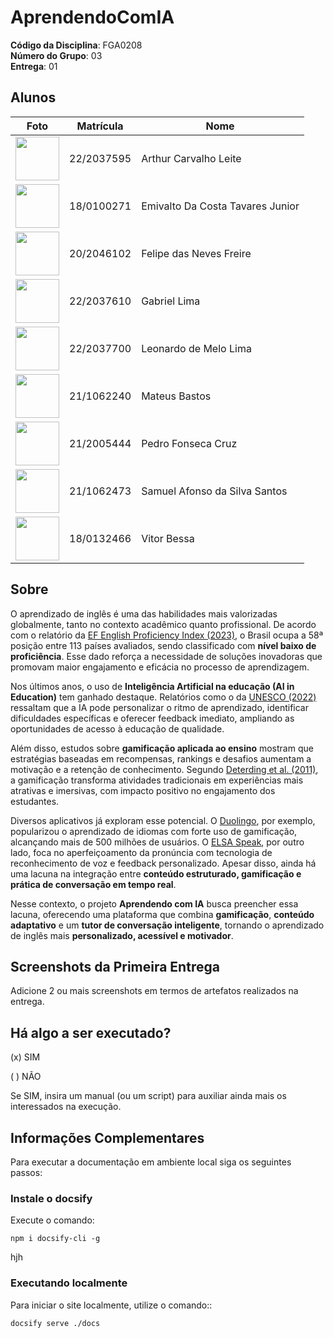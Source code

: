 # AprendendoComIA

**Código da Disciplina**: FGA0208<br>
**Número do Grupo**: 03<br>
**Entrega**: 01<br>

## Alunos

| Foto | Matrícula | Nome |
|------|-----------|------|
| <img src="https://avatars.githubusercontent.com/u/170873899?v=4" height="70"> | 22/2037595 | Arthur Carvalho Leite |
| <img src="https://avatars.githubusercontent.com/u/138714054?v=4" height="70"> | 18/0100271 | Emivalto Da Costa Tavares Junior |
| <img src="https://avatars.githubusercontent.com/u/62055315?v=4" height="70"> | 20/2046102 | Felipe das Neves Freire |
| <img src="https://avatars.githubusercontent.com/u/116119327?v=4" height="70"> | 22/2037610 | Gabriel Lima |
| <img src="https://avatars.githubusercontent.com/u/105813929?v=4" height="70"> | 22/2037700 | Leonardo de Melo Lima |
| <img src="https://avatars.githubusercontent.com/u/164573233?v=4" height="70"> | 21/1062240 | Mateus Bastos |
| <img src="https://avatars.githubusercontent.com/u/52254091?v=4" height="70"> | 21/2005444 | Pedro Fonseca Cruz |
| <img src="https://avatars.githubusercontent.com/u/106821260?v=4" height="70"> | 21/1062473 | Samuel Afonso da Silva Santos |
| <img src="https://avatars.githubusercontent.com/u/118318004?v=4" height="70"> | 18/0132466 | Vitor Bessa |

 
## Sobre

O aprendizado de inglês é uma das habilidades mais valorizadas globalmente, tanto no contexto acadêmico quanto profissional. De acordo com o relatório da [EF English Proficiency Index (2023)](https://www.ef.com.br/epi/), o Brasil ocupa a 58ª posição entre 113 países avaliados, sendo classificado com **nível baixo de proficiência**. Esse dado reforça a necessidade de soluções inovadoras que promovam maior engajamento e eficácia no processo de aprendizagem.  

Nos últimos anos, o uso de **Inteligência Artificial na educação (AI in Education)** tem ganhado destaque. Relatórios como o da [UNESCO (2022)](https://unesdoc.unesco.org/ark:/48223/pf0000376709) ressaltam que a IA pode personalizar o ritmo de aprendizado, identificar dificuldades específicas e oferecer feedback imediato, ampliando as oportunidades de acesso à educação de qualidade.  

Além disso, estudos sobre **gamificação aplicada ao ensino** mostram que estratégias baseadas em recompensas, rankings e desafios aumentam a motivação e a retenção de conhecimento. Segundo [Deterding et al. (2011)](https://dl.acm.org/doi/10.1145/2181037.2181040), a gamificação transforma atividades tradicionais em experiências mais atrativas e imersivas, com impacto positivo no engajamento dos estudantes.  

Diversos aplicativos já exploram esse potencial. O [Duolingo](https://www.duolingo.com/press), por exemplo, popularizou o aprendizado de idiomas com forte uso de gamificação, alcançando mais de 500 milhões de usuários. O [ELSA Speak](https://elsaspeak.com/), por outro lado, foca no aperfeiçoamento da pronúncia com tecnologia de reconhecimento de voz e feedback personalizado. Apesar disso, ainda há uma lacuna na integração entre **conteúdo estruturado, gamificação e prática de conversação em tempo real**.  

Nesse contexto, o projeto **Aprendendo com IA** busca preencher essa lacuna, oferecendo uma plataforma que combina **gamificação**, **conteúdo adaptativo** e um **tutor de conversação inteligente**, tornando o aprendizado de inglês mais **personalizado, acessível e motivador**.

## Screenshots da Primeira Entrega
Adicione 2 ou mais screenshots em termos de artefatos realizados na entrega.

## Há algo a ser executado?

(x) SIM

( ) NÃO

Se SIM, insira um manual (ou um script) para auxiliar ainda mais os interessados na execução.

## Informações Complementares 

Para executar a documentação em ambiente local siga os seguintes passos:

### Instale o docsify

Execute o comando:

```shell
npm i docsify-cli -g
```
hjh
### Executando localmente

Para iniciar o site localmente, utilize o comando::

```shell
docsify serve ./docs
```
